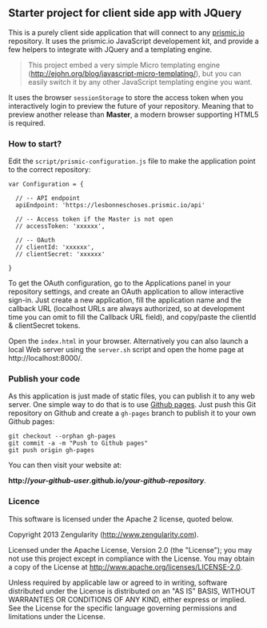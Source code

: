 ## Starter project for client side app with JQuery

This is a purely client side application that will connect to any [prismic.io](https://prismic.io) repository. It uses the prismic.io JavaScript developement kit, and provide a few helpers to integrate with JQuery and a templating engine.

> This project embed a very simple Micro templating engine (http://ejohn.org/blog/javascript-micro-templating/), but you can easily switch it by any other JavaScript templating engine you want.

It uses the browser `sessionStorage` to store the access token when you interactively login to preview the future of your repository. Meaning that to preview another release than **Master**, a modern browser supporting HTML5 is required.

### How to start?

Edit the `script/prismic-configuration.js` file to make the application point to the correct repository:

```
var Configuration = {

  // -- API endpoint
  apiEndpoint: 'https://lesbonneschoses.prismic.io/api'

  // -- Access token if the Master is not open
  // accessToken: 'xxxxxx',

  // -- OAuth
  // clientId: 'xxxxxx',
  // clientSecret: 'xxxxxx'
  
}
```

To get the OAuth configuration, go to the Applications panel in your repository settings, and create an OAuth application to allow interactive sign-in. Just create a new application, fill the application name and the callback URL (localhost URLs are always authorized, so at development time you can omit to fill the Callback URL field), and copy/paste the clientId & clientSecret tokens.

Open the `index.html` in your browser. Alternatively you can also launch a local Web server using the `server.sh` script and open the home page at http://localhost:8000/.

### Publish your code

As this application is just made of static files, you can publish it to any web server. One simple way to do that is to use [Github pages](https://github.io). Just push this Git repository on Github and create a `gh-pages` branch to publish it to your own Github pages: 

```
git checkout --orphan gh-pages
git commit -a -m "Push to Github pages"
git push origin gh-pages
```

You can then visit your website at:

**http://_your-github-user_.github.io/_your-github-repository_**.

### Licence

This software is licensed under the Apache 2 license, quoted below.

Copyright 2013 Zengularity (http://www.zengularity.com).

Licensed under the Apache License, Version 2.0 (the "License"); you may not use this project except in compliance with the License. You may obtain a copy of the License at http://www.apache.org/licenses/LICENSE-2.0.

Unless required by applicable law or agreed to in writing, software distributed under the License is distributed on an "AS IS" BASIS, WITHOUT WARRANTIES OR CONDITIONS OF ANY KIND, either express or implied. See the License for the specific language governing permissions and limitations under the License.